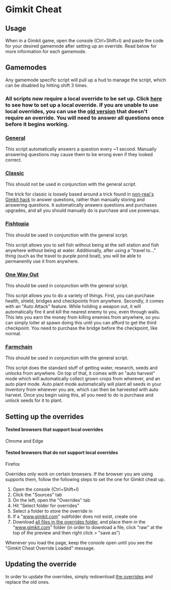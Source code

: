 # Gimkit Cheat

## Usage

When in a Gimkit game, open the console (Ctrl+Shift+I) and paste the code for your desired gamemode after setting up an override. Read below for more information for each gamemode.

## Gamemodes

Any gamemode specific script will pull up a hud to manage the script, which can be disabled by hitting shift 3 times.

### All scripts now require a local override to be set up. Click [here](#setting-up-the-overrides) to see how to set up a local override. If you are unable to use local overrides, you can use the [old version](/v1/general.js) that doesn't require an override. You will need to answer all questions once before it begins working.

### [General](/general.js)

This script automatically answers a question every ~1 second. Manually answering questions may cause them to be wrong even if they looked correct.

### [Classic](/gamemodes/classic.js)

This should not be used in conjunction with the general script.

The trick for classic is loosely based around a trick found in [non-reai's Gimkit hack](https://github.com/non-reai/Gimkit-Hacks) to answer questions, rather than manually storing and answering questions. It automatically answers questions and purchases upgrades, and all you should manually do is purchase and use powerups.

### [Fishtopia](/gamemodes/fishtopia.js)

This should be used in conjunction with the general script.

This script allows you to sell fish without being at the sell station and fish anywhere without being at water. Additionally, after using a "travel to..." thing (such as the travel to purple pond boat), you will be able to permanently use it from anywhere.

### [One Way Out](/gamemodes/one-way-out.js)

This should be used in conjunction with the general script.

This script allows you to do a variety of things. First, you can purchase health, shield, bridges and checkpoints from anywhere. Secondly, it comes with an "Auto Attack" feature. While holding a weapon out, it will automatically fire it and kill the nearest enemy to you, even through walls. This lets you earn the money from killing enemies from anywhere, so you can simply loiter at spawn doing this until you can afford to get the third checkpoint. You need to purchase the bridge before the checkpoint, like normal.

### [Farmchain](/gamemodes/farmchain.js)

This should be used in conjunction with the general script.

This script does the standard stuff of getting water, research, seeds and unlocks from anywhere. On top of that, it comes with an "auto harvest" mode which will automatically collect grown crops from wherever, and an auto plant mode. Auto plant mode automatically will plant all seeds in your inventory from wherever you are, which can then be harvested with auto harvest. Once you begin using this, all you need to do is purchase and unlock seeds for it to plant.

## Setting up the overrides

#### Tested browsers that support local overrides
Chrome and Edge

#### Tested browsers that do not support local overrides
Firefox

Overrides only work on certain browsers. If the browser you are using supports them, follow the following steps to set the one for Gimkit cheat up.

1. Open the console (Ctrl+Shift+I)
2. Click the "Sources" tab
3. On the left, open the "Overrides" tab
4. Hit "Select folder for overrides"
5. Select a folder to store the override in
6. If a "www.gimkit.com" subfolder does not exist, create one
7. Download [all files in the overrides folder](/overrides/), and place them in the "www.gimkit.com" folder
(in order to download a file, click "raw" at the top of the preview and then right click > "save as")

Whenever you load the page, keep the console open until you see the "Gimkit Cheat Override Loaded" message.

## Updating the override

In order to update the overrides, simply redownload [the overrides](/overrides/) and replace the old ones.